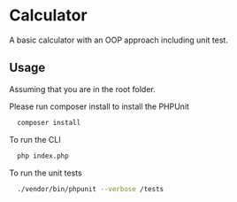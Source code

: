 # Calculator

A basic calculator with an OOP approach including unit test.



## Usage

Assuming that you are in the root folder.

Please run composer install to install the PHPUnit
```bash
  composer install
```

To run the CLI

```bash
  php index.php
```

To run the unit tests

```bash
  ./vendor/bin/phpunit --verbose /tests
```
